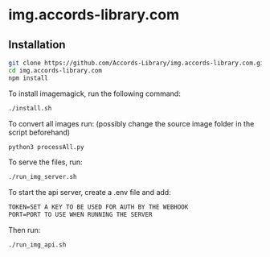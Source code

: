 # img.accords-library.com

## Installation

```bash
git clone https://github.com/Accords-Library/img.accords-library.com.git
cd img.accords-library.com
npm install
```

To install imagemagick, run the following command:
```bash
./install.sh
```

To convert all images run:
(possibly change the source image folder in the script beforehand)
```bash
python3 processAll.py
```
 
To serve the files, run:
```bash
./run_img_server.sh
```

To start the api server, create a .env file and add:
```txt
TOKEN=SET A KEY TO BE USED FOR AUTH BY THE WEBHOOK
PORT=PORT TO USE WHEN RUNNING THE SERVER
```
Then run:
```bash
./run_img_api.sh
```
